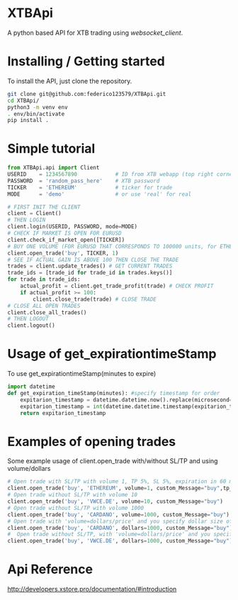 # XTBApi
A python based API for XTB trading using _websocket_client_.

# Installing / Getting started
To install the API, just clone the repository.

```bash
git clone git@github.com:federico123579/XTBApi.git
cd XTBApi/
python3 -m venv env
. env/bin/activate
pip install .
```

# Simple tutorial
```python
from XTBApi.api import Client
USERID    = 1234567890            # ID from XTB webapp (top right corner, check if you are on real or demo)
PASSWORD  = 'random_pass_here'    # XTB password
TICKER    = 'ETHEREUM'            # ticker for trade
MODE      = 'demo'                # or use 'real' for real

# FIRST INIT THE CLIENT
client = Client()
# THEN LOGIN
client.login(USERID, PASSWORD, mode=MODE)
# CHECK IF MARKET IS OPEN FOR EURUSD
client.check_if_market_open([TICKER])
# BUY ONE VOLUME (FOR EURUSD THAT CORRESPONDS TO 100000 units, for ETHEREUM it is 1)
client.open_trade('buy', TICKER, 1)
# SEE IF ACTUAL GAIN IS ABOVE 100 THEN CLOSE THE TRADE
trades = client.update_trades() # GET CURRENT TRADES
trade_ids = [trade_id for trade_id in trades.keys()]
for trade in trade_ids:
    actual_profit = client.get_trade_profit(trade) # CHECK PROFIT
    if actual_profit >= 100:
        client.close_trade(trade) # CLOSE TRADE
# CLOSE ALL OPEN TRADES
client.close_all_trades()
# THEN LOGOUT
client.logout()
```
# Usage of get_expirationtimeStamp
To use get_expirationtimeStamp(minutes to expire)
```python
import datetime
def get_expiration_timeStamp(minutes): #specify timestamp for order
    expitarion_timestamp = datetime.datetime.now().replace(microsecond=0) + datetime.timedelta(minutes=minutes)
    expitarion_timestamp = int(datetime.datetime.timestamp(expitarion_timestamp)) * 1000
    return expitarion_timestamp
```

# Examples of opening trades
Some example usage of client.open_trade with/without SL/TP and using volume/dollars
```python
# Open trade with SL/TP with volume 1, TP 5%, SL 5%, expiration in 60 minutes
client.open_trade('buy', 'ETHEREUM', volume=1, custom_Message="buy",tp_per = 0.05, sl_per= 0.05,expiration_stamp=get_expiration_timeStamp(60))
# Open trade without SL/TP with volume 10
client.open_trade('buy', 'VWCE.DE', volume=10, custom_Message="buy")
# Open trade without SL/TP with volume 1000
client.open_trade('buy', 'CARDANO', volume=1000, custom_Message="buy")
# Open trade with 'volume=dollars/price' and you specify dollar size of trade, volume is rounded to accomotade 'lotStep' multiply
client.open_trade('buy', 'CARDANO', dollars=1000, custom_Message="buy")
#  Open trade without SL/TP, with 'volume=dollars/price' and you specify dollar size of trade, volume is rounded to accomotade 'lotStep' multiply
client.open_trade('buy', 'VWCE.DE', dollars=1000, custom_Message="buy")
```

# Api Reference
http://developers.xstore.pro/documentation/#introduction
